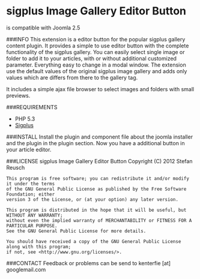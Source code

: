 sigplus Image Gallery Editor Button
=====================
is compatible with Joomla 2.5

###INFO
This extension is a editor button for the popular sigplus gallery content plugin.
It provides a simple to use editor button with the complete functionality of the sigplus gallery.
You can easily select single image or folder to add it to your articles, with or without
additional customized parameter. Everything easy to change in a modal window. The extension
use the default values of the original sigplus image gallery and adds only values which are differs
from there to the gallery tag.

It includes a simple ajax file browser to select images and folders with small previews.

###REQUIREMENTS
* PHP 5.3
* [Sigplus](http://hunyadi.info.hu/en/projects/sigplus/)

###INSTALL
Install the plugin and component file about the joomla installer and the plugin in the
plugin section. Now you have a additional button in your article editor.

###LICENSE
sigplus Image Gallery Editor Button
Copyright (C) 2012 Stefan Reusch

	This program is free software; you can redistribute it and/or modify it under the terms
	of the GNU General Public License as published by the Free Software Foundation; either
	version 3 of the License, or (at your option) any later version.

	This program is distributed in the hope that it will be useful, but WITHOUT ANY WARRANTY;
	without even the implied warranty of MERCHANTABILITY or FITNESS FOR A PARTICULAR PURPOSE.
	See the GNU General Public License for more details.

	You should have received a copy of the GNU General Public License along with this program;
	if not, see <http://www.gnu.org/licenses/>.

###CONTACT
Feedback or problems can be send to kenterfie [at] googlemail.com